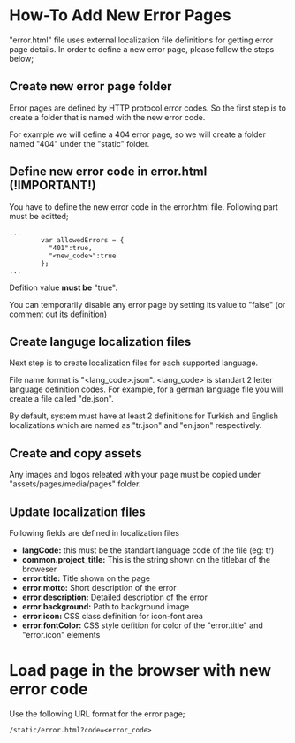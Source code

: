 # How-To Add New Error Pages

"error.html" file uses external localization file definitions for getting error page details. In order to define a new error page, please follow the steps below;

## Create new error page folder

Error pages are defined by HTTP protocol error codes. So the first step is to create a folder that is named with the new error code.

For example we will define a 404 error page, so we will create a folder named "404" under the "static" folder.

## Define new error code in error.html (!IMPORTANT!)

You have to define the new error code in the error.html file. Following part must be editted;

```
...
        var allowedErrors = {
          "401":true,
          "<new_code>":true
        };
...
```

Defition value **must be** "true". 

You can temporarily disable any error page by setting its value to "false" (or comment out its definition)

## Create languge localization files

Next step is to create localization files for each supported language.

File name format is "<lang_code>.json". <lang_code> is standart 2 letter language definition codes. For example, for a german language file you will create a file called "de.json".

By default, system must have at least 2 definitions for Turkish and English localizations which are named as "tr.json" and "en.json" respectively.

## Create and copy assets 

Any images and logos releated with your page must be copied under "assets/pages/media/pages" folder.

## Update localization files

Following fields are defined in localization files

- **langCode:** this must be the standart language code of the file (eg: tr)
- **common.project_title:** This is the string shown on the titlebar of the broweser
- **error.title:** Title shown on the page
- **error.motto:** Short description of the error
- **error.description:** Detailed description of the error
- **error.background:** Path to background image
- **error.icon:** CSS class definition for icon-font area
- **error.fontColor:** CSS style defition for color of the "error.title" and "error.icon" elements

# Load page in the browser with new error code

Use the following URL format for the error page;

```
/static/error.html?code=<error_code>
```
